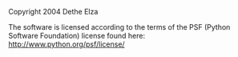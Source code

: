 Copyright 2004 Dethe Elza

The software is licensed according to the terms of the PSF (Python Software Foundation) license found here: http://www.python.org/psf/license/